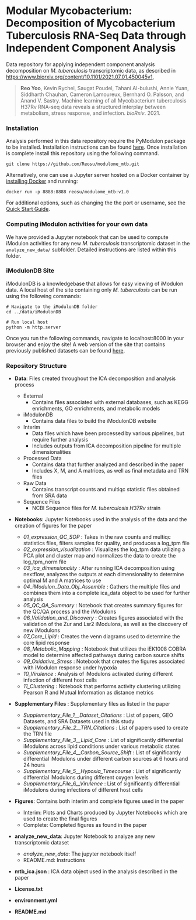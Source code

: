 # Modular Mycobacterium: Decomposition of Mycobacterium Tuberculosis RNA-Seq Data through Independent Component Analysis

Data repository for applying independent component analysis decomposition on *M. tuberculosis* transcriptomic data, as described in https://www.biorxiv.org/content/10.1101/2021.07.01.450045v1, 

> **Reo Yoo**, Kevin Rychel, Saugat Poudel, Tahani Al-bulushi, Annie Yuan, Siddharth Chauhan, Cameron Lamoureux, Bernhard O. Palsson, and Anand V. Sastry. Machine learning of all Mycobacterium tuberculosis H37Rv RNA-seq data reveals a structured interplay between metabolism, stress response, and infection. _bioRxiv_. 2021.

### Installation

Analysis performed in this data repository require the PyModulon package to be installed. Installation instructions can be found <a href="https://github.com/SBRG/pymodulon">here</a>. 
Once installation is complete install this repository using the following command.
~~~~~~~~~~~~
git clone https://github.com/Reosu/modulome_mtb.git
~~~~~~~~~~~~

Alternatively, one can use a Jupyter server hosted on a Docker container by <a href="https://docs.docker.com/get-docker/">installing Docker</a> and running:
~~~~~~~~~~~~
docker run -p 8888:8888 reosu/modulome_mtb:v1.0
~~~~~~~~~~~~

For additional options, such as changing the the port or username, see the <a href="https://jupyter-docker-stacks.readthedocs.io/en/latest/index.html">Quick Start Guide</a>.

### Computing iModulon activities for your own data

We have provided a Jupyter notebook that can be used to compute iModulon activities for any new _M. tuberculosis_ transcriptomic dataset in the ``analyze_new_data/`` subfolder. Detailed instructions are listed within this folder.

### iModulonDB Site

iModulonDB is a knowledgebase that allows for easy viewing of iModulon data. A local host of the site containing only *M. tuberculosis* can be run using the following commands:
~~~~~~~~~~~
# Navigate to the iModulonDB folder
cd ../data/iModulonDB

# Run local host
python -m http.server
~~~~~~~~~~~
Once you run the following commands, navigate to localhost:8000 in your browser and enjoy the site! A web version of the site that contains previously published datasets can be found <a href="https://imodulondb.org/">here</a>.

### Repository Structure
+ **Data**: Files created throughout the ICA decomposition and analysis process
  + External
    + Contains files associated with external databases, such as KEGG enrichments, GO enrichments, and metabolic models
  + iModulonDB
    + Contains data files to build the iModulonDB website
  + Interim
    + Data files which have been processed by various pipelines, but require further analysis
    + Includes outputs from ICA decomposition pipeline for multiple dimensionalities
  + Processed Data
    + Contains data that further analyzed and described in the paper
    + Includes X, M, and A matrices, as well as final metadata and TRN files
  + Raw Data
    + Contains transcript counts and multiqc statistic files obtained from SRA data
  + Sequence Files
    + NCBI Sequence files for *M. tuberculosis H37Rv* strain

+ **Notebooks**: Jupyter Notebooks used in the analysis of the data and the creation of figures for the paper
  + *01_expression_QC_SOP* : Takes in the raw counts and multiqc statistics files, filters samples for quality, and produces a log_tpm file
  + *02_expression_visualization* : Visualizes the log_tpm data utilizing a PCA plot and cluster map and normalizes the data to create the log_tpm_norm file
  + *03_ica_dimensionality* : After running ICA decomposition using nextflow, analyzes the outputs at each dimensionality to determine optimal M and A matrices to use
  + *04_iModulon_Data_Obj_Assemble* : Gathers the multiple files and combines them into a complete ica_data object to be used for further analysis
  + *05_QC_QA_Summary* : Notebook that creates summary figures for the QC/QA process and the iModulons
  + *06_Validation_and_Discovery* : Creates figures associated with the validation of the Zur and Lsr2 iModulons, as well as the discovery of new iModulons
  + *07_Core_Lipid* : Creates the venn diagrams used to determine the core lipid response
  + *08_Metabolic_Mapping* : Notebook that utilizes the iEK1008 COBRA model to determine affected pathways during carbon source shifts
  + *09_Oxidative_Stress* : Notebook that creates the figures associated with iModulon response under hypoxia
  + *10_Virulence* : Analysis of iModulons activated during different infection of different host cells
  + *11_Clustering* : Notebook that performs activity clustering utilizing Pearson R and Mutual Information as distance metrics

+ **Supplementary Files** : Supplementary files as listed in the paper
  + *Supplementary_File_1__Dataset_Citations* : List of papers, GEO Datasets, and SRA Datasets used in this study
  + *Supplementary_File_2__TRN_Citations* : List of papers used to create the TRN file
  + *Supplementary_File_3__Lipid_Core* : List of significantly differential iModulons across lipid conditions under various metabolic states
  + *Supplementary_File_4__Carbon_Source_Shift* : List of significantly differential iModulons under different carbon sources at 6 hours and 24 hours
  + *Supplementary_File_5__Hypoxia_Timecourse* : List of significantly differential iModulons during different oxygen levels
  + *Supplementary_File_6__Virulence* : List of significantly differential iModulons during infections of different host cells

+ **Figures**: Contains both interim and complete figures used in the paper
  + Interim: Plots and Charts produced by Jupyter Notebooks which are used to create the final figures
  + Complete: Completed figures as found in the paper

+ **analyze_new_data**: Jupyter Notebook to analyze any new transcriptomic dataset
  + *analyze_new_data*: The jupyter notebook itself
  + README.md: Instructions

+ **mtb_ica.json** : ICA data object used in the analysis described in the paper
+ **License.txt**
+ **environment.yml**
+ **README.md**
